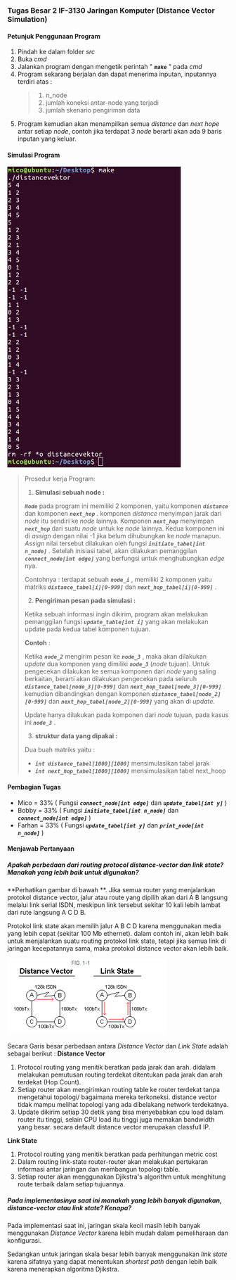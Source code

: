 ### Tugas Besar 2 IF-3130 Jaringan Komputer (Distance Vector Simulation)

#### **Petunjuk Penggunaan Program** 
1. Pindah ke dalam folder *src*
2. Buka *cmd*
3. Jalankan program dengan mengetik perintah " ***`make`*** " pada *cmd*
4. Program sekarang berjalan dan dapat menerima inputan, inputannya terdiri atas :
    > 1. n_node
    > 2. jumlah koneksi antar-node yang terjadi
    > 3. jumlah skenario pengiriman data
5. Program kemudian akan menampilkan semua *distance* dan *next hope* antar setiap *node*, contoh jika terdapat 3 *node* berarti akan ada 9 baris inputan yang keluar.

#### **Simulasi Program**

![Gambar Simulasi make, kemudian input serta keluaran](img/simulasi.jpg)

> Prosedur kerja Program:
>  1. **Simulasi sebuah node :**
>
> ***`Node`*** pada program ini memiliki 2 komponen, yaitu komponen ***`distance`*** dan komponen ***`next_hop`*** . komponen *distance*  menyimpan jarak dari *node* itu sendiri ke *node* lainnya. Komponen ***`next_hop`*** menyimpan ***`next_hop`*** dari suatu *node* untuk ke *node* lainnya. Kedua komponen ini di *assign* dengan nilai -1 jika belum dihubungkan ke *node* manapun. *Assign* nilai tersebut dilakukan oleh fungsi ***`initiate_tabel[int n_node]`*** . Setelah inisiasi tabel, akan dilakukan pemanggilan ***`connect_node[int edge]`*** yang berfungsi untuk menghubungkan *edge* nya.
>
> Contohnya : terdapat sebuah ***`node_i`*** , memiliki 2 komponen yaitu matriks ***`distance_tabel[i][0-999]`*** dan ***`next_hop_tabel[i][0-999]`*** .
> 
> 2. **Pengiriman pesan pada simulasi :**
>
> Ketika sebuah informasi ingin dikirim, program akan melakukan pemanggilan fungsi ***`update_table[int i]`*** yang akan melakukan update pada kedua tabel komponen tujuan.
>
> **Contoh** : 
>
>Ketika ***`node_2`*** mengirim pesan ke ***`node_3`*** , maka akan dilakukan *update* dua komponen yang dimiliki ***`node_3`*** (*node* tujuan). 
>Untuk pengecekan dilakukan ke semua komponen dari *node* yang saling berkaitan, berarti akan dilakukan pengecekan pada seluruh ***`distance_tabel[node_3][0-999]`*** dan ***`next_hop_tabel[node_3][0-999]`*** kemudian dibandingkan dengan komponen ***`distance_tabel[node_2][0-999]`*** dan ***`next_hop_tabel[node_2][0-999]`*** yang akan di *update*.
>
>Update hanya dilakukan pada komponen dari *node* tujuan, pada kasus ini ***`node_3`*** .
>
> 3. **struktur data yang dipakai :** 
>
> Dua buah matriks yaitu :
> - ***`int distance_tabel[1000][1000]`*** mensimulasikan tabel jarak
> - ***`int next_hop_tabel[1000][1000]`*** mensimulasikan tabel next_hoop
> 

#### **Pembagian Tugas**
- Mico = 33% ( Fungsi ***`connect_node[int edge]`*** dan ***`update_tabel[int y]`*** )
- Bobby = 33% ( Fungsi ***`initiate_tabel[int n_node]`*** dan ***`connect_node[int edge]`*** )
- Farhan = 33% ( Fungsi ***`update_tabel[int y]`*** dan ***`print_node[int n_node]`*** )

#### **Menjawab Pertanyaan**
##### Apakah perbedaan dari routing protocol distance-vector dan link state? Manakah yang lebih baik untuk digunakan?
**Perhatikan gambar di bawah **. Jika semua router yang menjalankan protokol distance vector, jalur atau route yang dipilih akan dari A B langsung melalui link serial ISDN, meskipun link tersebut sekitar 10 kali lebih lambat dari rute langsung A C D B.

Protokol link state akan memilih jalur A B C D karena menggunakan media yang lebih cepat (sekitar 100 Mb ethernet). dalam contoh ini, akan lebih baik untuk menjalankan suatu routing protokol link state, tetapi jika semua link di jaringan kecepatannya sama, maka protokol distance vector akan lebih baik.

![Gambar untuk distance vector dan link state](img/distancevektor.png)

Secara Garis besar perbedaan antara *Distance Vector* dan *Link State* adalah sebagai berikut :
**Distance Vector**
1. Protocol routing yang menitik beratkan pada jarak dan arah. didalam melakukan pemutusan routing terdekat ditentukan pada jarak dan arah terdekat (Hop Count). 
2. Setiap router akan mengirimkan routing table ke router terdekat tanpa mengetahui topologi/ bagaimana mereka terkoneksi. distance vector tidak mampu melihat topologi yang ada dibelakang network terdekatnya.
3. Update dikirim setiap 30 detik yang bisa menyebabkan cpu load dalam router itu tinggi, selain CPU load itu tinggi juga memakan bandwidth yang besar. secara default distance vector merupakan classfull IP.

**Link State**
1. Protocol routing yang menitik beratkan pada perhitungan metric cost
2. Dalam routing link-state router-router akan melakukan pertukaran informasi antar jaringan dan membangun topologi table. 
3. Setiap router akan menggunakan Djikstra's algorithm untuk menghitung route terbaik dalam setiap tujuannya. 

##### Pada implementasinya saat ini manakah yang lebih banyak digunakan, distance-vector atau  link state? Kenapa?
Pada implementasi saat ini, jaringan skala kecil masih lebih banyak menggunakan *Distance Vector* karena lebih mudah dalam pemeliharaan dan konfigurasi.

Sedangkan untuk jaringan skala besar lebih banyak menggunakan *link state* karena sifatnya yang dapat menentukan *shortest path* dengan lebih baik karena menerapkan algoritma Djikstra.

